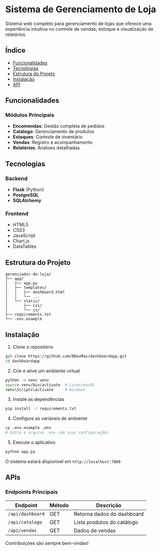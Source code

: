 # Sistema de Gerenciamento de Loja

Sistema web completo para gerenciamento de lojas que oferece uma experiência intuitiva no controle de vendas, estoque e visualização de relatórios.



## Índice

- [Funcionalidades](#-funcionalidades)
- [Tecnologias](#-tecnologias)
- [Estrutura do Projeto](#-estrutura-do-projeto)
- [Instalação](#-instalação)
- [API](#-api)

## Funcionalidades

### Módulos Principais
-  **Encomendas**: Gestão completa de pedidos
-  **Catálogo**: Gerenciamento de produtos
-  **Estoques**: Controle de inventário
-  **Vendas**: Registro e acompanhamento
-  **Relatórios**: Análises detalhadas

## Tecnologias

### Backend
- **Flask** (Python)
- **PostgreSQL**
- **SQLAlchemy**

### Frontend
- HTML5
- CSS3
- JavaScript
- Chart.js
- DataTables

## Estrutura do Projeto

```
gerenciador-de-loja/
├── app/
│   ├── app.py
│   ├── templates/
│   │   ├── dashboard.html
│   │   └── ...
│   └── static/
│       ├── css/
│       └── js/
├── requirements.txt
└── .env.example
```

## Instalação

1. Clone o repositório
```bash
git clone https://github.com/0DevMax/dashboardapp.git
cd dashboardapp
```

2. Crie e ative um ambiente virtual
```bash
python -m venv venv
source venv/bin/activate  # Linux/macOS
venv\Scripts\activate     # Windows
```

3. Instale as dependências
```bash
pip install -r requirements.txt
```

4. Configure as variáveis de ambiente
```bash
cp .env.example .env
# Edite o arquivo .env com suas configurações
```

5. Execute o aplicativo
```bash
python app.py
```

O sistema estará disponível em `http://localhost:7000`

## APIs

### Endpoints Principais

| Endpoint | Método | Descrição |
|----------|---------|-----------|
| `/api/dashboard` | GET | Retorna dados do dashboard |
| `/api/catalogo` | GET | Lista produtos do catálogo |
| `/api/vendas` | GET | Dados de vendas |


Contribuições são sempre bem-vindas!
